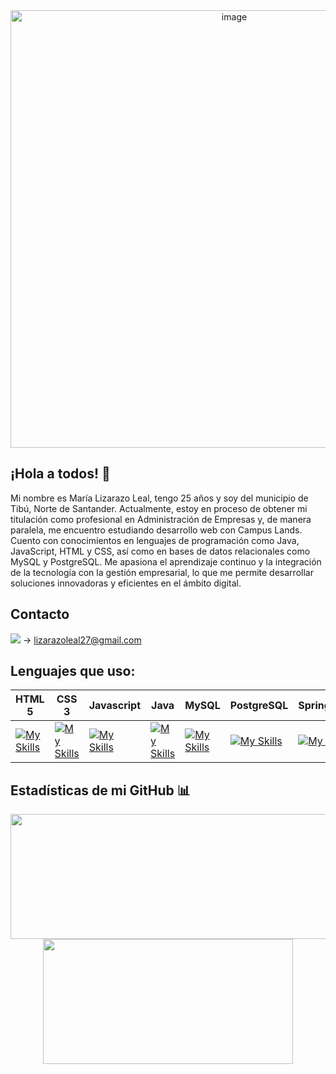 <div align = center>
 
 <img src="https://github.com/user-attachments/assets/57bbbf4b-ae93-4be7-b4d7-bedfcc5343e5" alt="image" width="700"/>

</div>

## ¡Hola a todos! 👋
   
Mi nombre es María Lizarazo Leal, tengo 25 años y soy del municipio de Tibú, Norte de Santander. Actualmente, estoy en proceso de obtener mi titulación como profesional en Administración de Empresas y, de manera paralela, me encuentro estudiando desarrollo web con Campus Lands. <br>
Cuento con conocimientos en lenguajes de programación como Java, JavaScript, HTML y CSS, así como en bases de datos relacionales como MySQL y PostgreSQL. Me apasiona el aprendizaje continuo y la integración de la tecnología con la gestión empresarial, lo que me permite desarrollar soluciones innovadoras y eficientes en el ámbito digital.
   
## Contacto 
   
   <img src="https://img.shields.io/badge/Gmail-333333?style=for-the-badge&logo=gmail&logoColor=red"/> -> lizarazoleal27@gmail.com
   
## Lenguajes que uso:
<div align = center>
   
|HTML 5|CSS 3|Javascript|Java|MySQL|PostgreSQL|SpringBoot|
|--|--|--|--|--|--|--|
|[![My Skills](https://skillicons.dev/icons?i=html&theme=light)](https://skillicons.dev)|[![My Skills](https://skillicons.dev/icons?i=css&theme=light)](https://skillicons.dev) |[![My Skills](https://skillicons.dev/icons?i=javascript&theme=light)](https://skillicons.dev)| [![My Skills](https://skillicons.dev/icons?i=java&theme=light)](https://skillicons.dev)| [![My Skills](https://skillicons.dev/icons?i=mysql&theme=light)](https://skillicons.dev) | [![My Skills](https://skillicons.dev/icons?i=postgresql&theme=light)](https://skillicons.dev) | [![My Skills](https://skillicons.dev/icons?i=spring&theme=light)](https://skillicons.dev) |
</div>

## Estadísticas de mi GitHub 📊

<div align="center">
   <img width="600" height="200" src="https://github-readme-stats.vercel.app/api?username=MariaGLi&show_icons=true&theme=vision-friendly-dark"> <br>
   <img width="400" height="200" src="https://github-readme-stats.vercel.app/api/top-langs/?username=MariaGLi&size_weight=0.0005&count_weight=0.3&layout=compact&theme=vision-friendly-dark">
</div>

<div align="center">  
   <img src="https://komarev.com/ghpvc/?username=MariaGLi&style=for-the-badge&color=blue" alt=""/>
</div>
